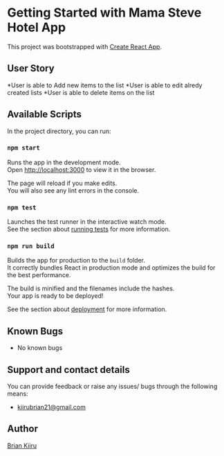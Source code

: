 # Getting Started with Mama Steve Hotel App

This project was bootstrapped with [Create React App](https://github.com/facebook/create-react-app).

## User Story

*User is able to Add new items to the list
*User is able to edit alredy created lists
*User is able to delete items on the list

## Available Scripts

In the project directory, you can run:

### `npm start`

Runs the app in the development mode.\
Open [http://localhost:3000](http://localhost:3000) to view it in the browser.

The page will reload if you make edits.\
You will also see any lint errors in the console.

### `npm test`

Launches the test runner in the interactive watch mode.\
See the section about [running tests](https://facebook.github.io/create-react-app/docs/running-tests) for more information.

### `npm run build`

Builds the app for production to the `build` folder.\
It correctly bundles React in production mode and optimizes the build for the best performance.

The build is minified and the filenames include the hashes.\
Your app is ready to be deployed!

See the section about [deployment](https://facebook.github.io/create-react-app/docs/deployment) for more information.

## Known Bugs
* No known bugs


## Support and contact details
You can provide feedback or raise any issues/ bugs through the following means:
* kiirubrian21@gmail.com

## Author
[Brian Kiiru](https://github.com/brayokenya)